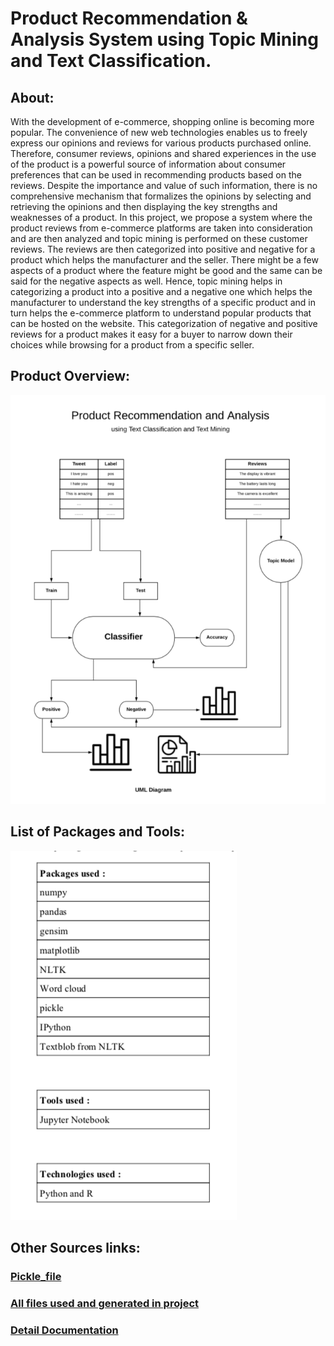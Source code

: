 # Product Recommendation & Analysis System using Topic Mining and Text Classification.

## About:

With the development of e-commerce, shopping online is becoming more popular. The convenience of new web technologies enables us to freely express our opinions and reviews for various products purchased online. Therefore, consumer reviews, opinions and shared experiences in the use of the product is a powerful source of information about consumer preferences that can be used in recommending products based on the reviews. Despite the importance and value of such information, there is no comprehensive mechanism that formalizes the opinions by selecting and retrieving the opinions and then displaying the key strengths and weaknesses of a product. In this project, we propose a system where the product reviews from e-commerce platforms are taken into consideration and are then analyzed and topic mining is performed on these customer reviews. The reviews are then categorized into positive and negative for a product which helps the manufacturer and the seller. There might be a few aspects of a product where the feature might be good and the same can be said for the negative aspects as well. Hence, topic mining helps in categorizing a product into a positive and a negative one which helps the manufacturer to understand the key strengths of a specific product and in turn helps the e-commerce platform to understand popular products that can be hosted on the website. This categorization of negative and positive reviews for a product makes it easy for a buyer to narrow down their choices while browsing for a product from a specific seller.

## Product Overview:
![alt text](https://github.com/kvmuralikrishna1993/Product-Reccomdation-and-Analysis/blob/master/projectoverview.png)

## List of Packages and Tools:
![alt text](https://github.com/kvmuralikrishna1993/Product-Reccomdation-and-Analysis/blob/master/tools.png)


## Other Sources links:


### [Pickle_file](https://drive.google.com/file/d/1Q4TuSOtj3CslCYaI27Ya-Dcumf2nn7sF/view?usp=sharing)

### [All files used and generated in project](https://drive.google.com/drive/folders/1lBCCDqxTdBHekgnBlVaIOhMU6CvPBkoG?usp=sharing)

### [Detail Documentation](https://github.com/kvmuralikrishna1993/Product-Reccomdation-and-Analysis/blob/master/Project_Documentation/Product_Analysis%20Final%20Report.pdf)